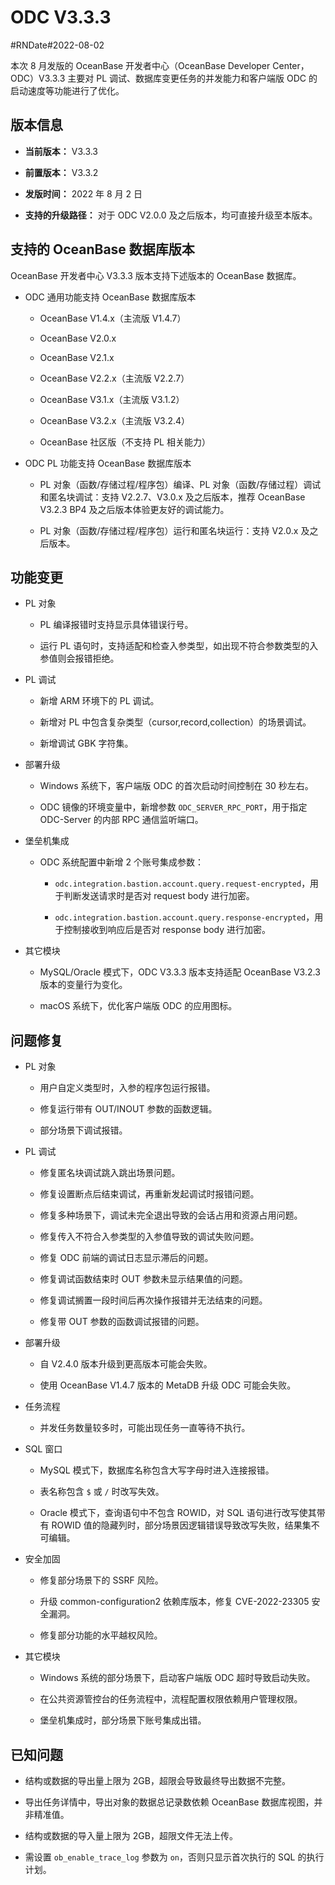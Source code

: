 ODC V3.3.3 
===============================

#RNDate#2022-08-02

本次 8 月发版的 OceanBase 开发者中心（OceanBase Developer Center，ODC）V3.3.3 主要对 PL 调试、数据库变更任务的并发能力和客户端版 ODC 的启动速度等功能进行了优化。

版本信息 
-------------------------

* **当前版本：** V3.3.3

  

* **前置版本：** V3.3.2

  

* **发版时间：** 2022 年 8 月 2 日

  

* **支持的升级路径：** 对于 ODC V2.0.0 及之后版本，均可直接升级至本版本。

  




支持的 OceanBase 数据库版本 
----------------------------------------

OceanBase 开发者中心 V3.3.3 版本支持下述版本的 OceanBase 数据库。

* ODC 通用功能支持 OceanBase 数据库版本

  * OceanBase V1.4.x（主流版 V1.4.7）

    
  
  * OceanBase V2.0.x

    
  
  * OceanBase V2.1.x

    
  
  * OceanBase V2.2.x（主流版 V2.2.7）

    
  
  * OceanBase V3.1.x（主流版 V3.1.2）

    
  
  * OceanBase V3.2.x（主流版 V3.2.4）

    
  
  * OceanBase 社区版（不支持 PL 相关能力）

    
  

  

* ODC PL 功能支持 OceanBase 数据库版本

  * PL 对象（函数/存储过程/程序包）编译、PL 对象（函数/存储过程）调试和匿名块调试：支持 V2.2.7、V3.0.x 及之后版本，推荐 OceanBase V3.2.3 BP4 及之后版本体验更友好的调试能力。

    
  
  * PL 对象（函数/存储过程/程序包）运行和匿名块运行：支持 V2.0.x 及之后版本。

    
  

  




功能变更 
-------------------------

* PL 对象

  * PL 编译报错时支持显示具体错误行号。

    
  
  * 运行 PL 语句时，支持适配和检查入参类型，如出现不符合参数类型的入参值则会报错拒绝。

    
  

  

* PL 调试

  * 新增 ARM 环境下的 PL 调试。

    
  
  * 新增对 PL 中包含复杂类型（cursor,record,collection）的场景调试。

    
  
  * 新增调试 GBK 字符集。

    
  

  

* 部署升级

  * Windows 系统下，客户端版 ODC 的首次启动时间控制在 30 秒左右。

    
  
  * ODC 镜像的环境变量中，新增参数 `ODC_SERVER_RPC_PORT`，用于指定 ODC-Server 的内部 RPC 通信监听端口。

    
  

  

* 堡垒机集成

  * ODC 系统配置中新增 2 个账号集成参数：

    * `odc.integration.bastion.account.query.request-encrypted`，用于判断发送请求时是否对 request body 进行加密。

      
    
    * `odc.integration.bastion.account.query.response-encrypted`，用于控制接收到响应后是否对 response body 进行加密。

      
    

    
  

  

* 其它模块

  * MySQL/Oracle 模式下，ODC V3.3.3 版本支持适配 OceanBase V3.2.3 版本的变量行为变化。

    
  
  * macOS 系统下，优化客户端版 ODC 的应用图标。

    
  

  




问题修复 
-------------------------

* PL 对象

  * 用户自定义类型时，入参的程序包运行报错。

    
  
  * 修复运行带有 OUT/INOUT 参数的函数逻辑。

    
  
  * 部分场景下调试报错。

    
  

  

* PL 调试

  * 修复匿名块调试跳入跳出场景问题。

    
  
  * 修复设置断点后结束调试，再重新发起调试时报错问题。

    
  
  * 修复多种场景下，调试未完全退出导致的会话占用和资源占用问题。

    
  
  * 修复传入不符合入参类型的入参值导致的调试失败问题。

    
  
  * 修复 ODC 前端的调试日志显示滞后的问题。

    
  
  * 修复调试函数结束时 OUT 参数未显示结果值的问题。

    
  
  * 修复调试搁置一段时间后再次操作报错并无法结束的问题。

    
  
  * 修复带 OUT 参数的函数调试报错的问题。

    
  

  

* 部署升级

  * 自 V2.4.0 版本升级到更高版本可能会失败。

    
  
  * 使用 OceanBase V1.4.7 版本的 MetaDB 升级 ODC 可能会失败。

    
  

  

* 任务流程

  * 并发任务数量较多时，可能出现任务一直等待不执行。

    
  

  

* SQL 窗口

  * MySQL 模式下，数据库名称包含大写字母时进入连接报错。

    
  
  * 表名称包含 `$` 或 `/` 时改写失效。

    
  
  * Oracle 模式下，查询语句中不包含 ROWID，对 SQL 语句进行改写使其带有 ROWID 值的隐藏列时，部分场景因逻辑错误导致改写失败，结果集不可编辑。

    
  

  

* 安全加固

  * 修复部分场景下的 SSRF 风险。

    
  
  * 升级 common-configuration2 依赖库版本，修复 CVE-2022-23305 安全漏洞。

    
  
  * 修复部分功能的水平越权风险。

    
  

  

* 其它模块

  * Windows 系统的部分场景下，启动客户端版 ODC 超时导致启动失败。

    
  
  * 在公共资源管控台的任务流程中，流程配置权限依赖用户管理权限。

    
  
  * 堡垒机集成时，部分场景下账号集成出错。

    
  

  




已知问题 
-------------------------

* 结构或数据的导出量上限为 2GB，超限会导致最终导出数据不完整。

  

* 导出任务详情中，导出对象的数据总记录数依赖 OceanBase 数据库视图，并非精准值。

  

* 结构或数据的导入量上限为 2GB，超限文件无法上传。

  

* 需设置 `ob_enable_trace_log` 参数为 `on`，否则只显示首次执行的 SQL 的执行计划。





